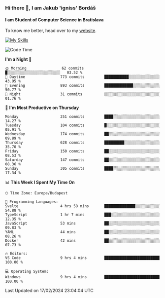 ### Hi there 👋, I am Jakub 'igniss' Bordáš

#### I am Student of Computer Science in Bratislava
To know me better, head over to my [website](https://bordas.sk).

[![My Skills](https://skillicons.dev/icons?i=js,html,css,figma,svelte,java,kotlin,python,postgresql,typescript,nest,nodejs)](https://bordas.sk)


<!--START_SECTION:waka-->
![Code Time](http://img.shields.io/badge/Code%20Time-1%2C409%20hrs%203%20mins-blue)

**I'm a Night 🦉** 

```text
🌞 Morning                62 commits          █░░░░░░░░░░░░░░░░░░░░░░░░   03.52 % 
🌆 Daytime                773 commits         ███████████░░░░░░░░░░░░░░   43.95 % 
🌃 Evening                893 commits         █████████████░░░░░░░░░░░░   50.77 % 
🌙 Night                  31 commits          ░░░░░░░░░░░░░░░░░░░░░░░░░   01.76 % 
```
📅 **I'm Most Productive on Thursday** 

```text
Monday                   251 commits         ████░░░░░░░░░░░░░░░░░░░░░   14.27 % 
Tuesday                  104 commits         █░░░░░░░░░░░░░░░░░░░░░░░░   05.91 % 
Wednesday                174 commits         ██░░░░░░░░░░░░░░░░░░░░░░░   09.89 % 
Thursday                 628 commits         █████████░░░░░░░░░░░░░░░░   35.70 % 
Friday                   150 commits         ██░░░░░░░░░░░░░░░░░░░░░░░   08.53 % 
Saturday                 147 commits         ██░░░░░░░░░░░░░░░░░░░░░░░   08.36 % 
Sunday                   305 commits         ████░░░░░░░░░░░░░░░░░░░░░   17.34 % 
```


📊 **This Week I Spent My Time On** 

```text
🕑︎ Time Zone: Europe/Budapest

💬 Programming Languages: 
Svelte                   4 hrs 58 mins       ██████████████░░░░░░░░░░░   54.88 % 
TypeScript               1 hr 7 mins         ███░░░░░░░░░░░░░░░░░░░░░░   12.35 % 
JavaScript               53 mins             ██░░░░░░░░░░░░░░░░░░░░░░░   09.83 % 
YAML                     44 mins             ██░░░░░░░░░░░░░░░░░░░░░░░   08.26 % 
Docker                   42 mins             ██░░░░░░░░░░░░░░░░░░░░░░░   07.73 % 

🔥 Editors: 
VS Code                  9 hrs 4 mins        █████████████████████████   100.00 % 

💻 Operating System: 
Windows                  9 hrs 4 mins        █████████████████████████   100.00 % 
```


 Last Updated on 17/02/2024 23:04:04 UTC
<!--END_SECTION:waka-->
